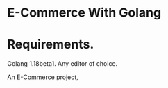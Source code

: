# E-Commerce With Golang


# Requirements.

Golang 1.18beta1.
Any editor of choice.

An E-Commerce project, 
